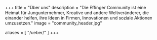 +++
title = "Über uns"
description = "Die Effinger Community ist eine Heimat für Jungunternehmer, Kreative und andere Weltveränderer, die einander helfen, ihre Ideen in Firmen, Innovationen und soziale Aktionen umzusetzen."
image = "community_header.jpg"

aliases = [
    "/ueber/"
]
+++
